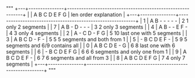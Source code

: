 """
+---+---------------+-----------------------------------------------------------+
|   | A B C D E F G |     len     order         explanation                     |
+---+---------------+-----------------------------------------------------------+
| 1 | A B - - - - - |       2         1         only 2 segments                 |
| 7 | A B - D - - - |       3         2         only 3 segments                 |
| 4 | A B - - E F - |       4         3         only 4 segments                 |
| 2 | A - C D - F G |       5        10         last one with 5 segments        |
| 3 | A B C D - F - |       5         5         5 segments and both from 1      |
| 5 | - B C D E F - |       5         9         5 segments and 6/9 contains all |
| 0 | A B C D E - G |       6         8         last one with 6 segments        |
| 6 | - B C D E F G |       6         6         6 segments and only one from 1  |
| 9 | A B C D E F - |       6         7         6 segments and all from 3       |
| 8 | A B C D E F G |       7         4         only 7 segments                 |
+---+---------------+-----------------------------------------------------------+
"""